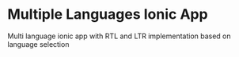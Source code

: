 # Multiple Languages Ionic App
Multi language ionic app with RTL and LTR implementation based on language selection
